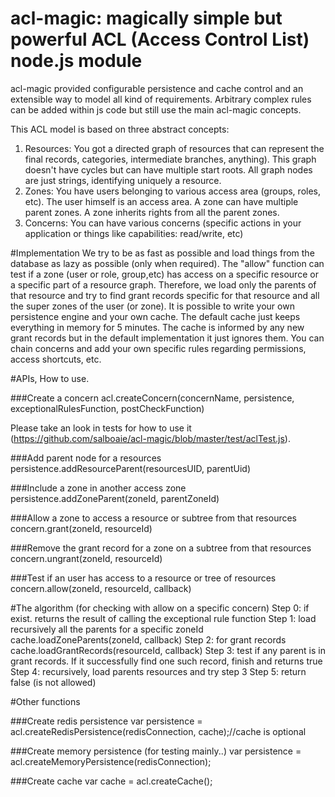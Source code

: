 # acl-magic: magically simple but powerful ACL (Access Control List) node.js module

acl-magic provided  configurable persistence and cache control and an extensible way to  model all kind of requirements. Arbitrary complex rules can be added within js code but still use the main acl-magic concepts.

This ACL model is based on three abstract concepts:
  1. Resources: You got a directed graph of resources that can represent the final records, categories, intermediate branches, anything). This graph doesn't have cycles but can have multiple start roots. All graph nodes are just strings, identifying uniquely a resource.
  2. Zones:  You have users belonging to various access area (groups, roles, etc). The user himself is an access area. A zone can have multiple parent zones. A zone inherits rights from all the parent zones.
  3. Concerns: You can have various concerns (specific actions in your application or things like capabilities: read/write, etc)

#Implementation
 We try to be as fast as possible and  load things from the database as lazy as possible (only when required).
 The  "allow" function  can test  if a zone (user or role, group,etc) has access on a specific resource or a specific part of a resource graph.  Therefore, we load only the parents of that resource and try to find grant records specific for that resource and all the super zones of the  user (or zone).
 It is possible to write your own persistence engine and your own cache. The default cache just keeps everything in memory for 5 minutes.
 The cache is informed by any new grant records but in the default implementation it just ignores them.  You can chain concerns and add your own specific rules regarding permissions, access shortcuts, etc.

#APIs, How to use.

###Create a concern
  acl.createConcern(concernName, persistence, exceptionalRulesFunction, postCheckFunction)

 Please take an look in tests for how to use it (https://github.com/salboaie/acl-magic/blob/master/test/aclTest.js).


###Add parent node for a resources
      persistence.addResourceParent(resourcesUID, parentUid)

###Include a zone in another access zone
      persistence.addZoneParent(zoneId, parentZoneId)

###Allow a zone to access a resource or subtree from that resources
     concern.grant(zoneId, resourceId)

###Remove the grant record for a zone on a subtree from that resources
     concern.ungrant(zoneId, resourceId)

  
###Test if an user has access to a resource or tree of resources
      concern.allow(zoneId, resourceId, callback)

#The algorithm (for checking with allow on a specific concern)
       Step 0: if exist. returns the result of calling the exceptional rule function
       Step 1: load recursively all the parents for a specific zoneId
            cache.loadZoneParents(zoneId, callback)
       Step 2: for grant records
            cache.loadGrantRecords(resourceId, callback)
       Step 3: test if any parent is in grant records. If it successfully find one such record, finish and returns true
       Step 4: recursively, load parents resources and try step 3
       Step 5: return false (is not allowed)
 
 
#Other functions

###Create redis persistence
      var persistence =  acl.createRedisPersistence(redisConnection, cache);//cache is optional
      
###Create memory persistence (for testing mainly..)
      var persistence =  acl.createMemoryPersistence(redisConnection);
      
###Create cache
      var cache  =  acl.createCache();
      
 
